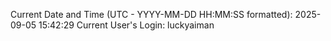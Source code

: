 Current Date and Time (UTC - YYYY-MM-DD HH:MM:SS formatted): 2025-09-05 15:42:29
Current User's Login: luckyaiman

